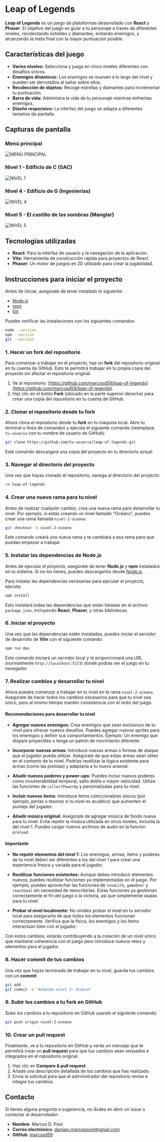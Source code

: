 # Leap of Legends

**Leap of Legends** es un juego de plataformas desarrollado con **React** y **Phaser**. El objetivo del juego es guiar a tu personaje a través de diferentes niveles, recolectando estrellas y diamantes, evitando enemigos, y alcanzando la meta final con la mayor puntuación posible.

## Características del juego

- **Varios niveles:** Selecciona y juega en cinco niveles diferentes con desafíos únicos.
- **Enemigos dinámicos:** Los enemigos se mueven a lo largo del nivel y pueden ser derrotados al saltar sobre ellos.
- **Recolección de objetos:** Recoge estrellas y diamantes para incrementar tu puntuación.
- **Barra de vida:** Administra la vida de tu personaje mientras enfrentas enemigos.
- **Diseño responsivo:** La interfaz del juego se adapta a diferentes tamaños de pantalla.

## Capturas de pantalla

### Menú principal

![MENÚ PRINCIPAL](./public/screenshots/menu.png)

### Nivel 1 - Edificio de C (SAC)

![NIVEL 1](./public/screenshots/level1.png)

### Nivel 4 - Edificio de G (Ingenierías)

![NIVEL 4](./public/screenshots/level4.png)

### Nivel 5 - El castillo de las sombras (Manglar)

![NIVEL 5](./public/screenshots/level5.png)

## Tecnologías utilizadas

- **React**: Para la interfaz de usuario y la navegación de la aplicación.
- **Vite**: Herramienta de construcción rápida para proyectos de React.
- **Phaser**: Un motor de juegos en 2D utilizado para crear la jugabilidad.

## Instrucciones para iniciar el proyecto

Antes de iniciar, asegúrate de tener instalado lo siguiente:

- [Node.js](https://nodejs.org/en/)
- [npm](https://www.npmjs.com/)
- [Git](https://git-scm.com/)

Puedes verificar las instalaciones con los siguientes comandos:

```bash
node --version
npm --version
git --version
```

### 1. Hacer un fork del repositorio

Para comenzar a trabajar en el proyecto, haz un **fork** del repositorio original en tu cuenta de GitHub. Esto te permitirá trabajar en tu propia copia del proyecto sin afectar el repositorio original.

1. Ve al repositorio: [https://github.com/marcosd59/leap-of-legends](https://github.com/marcosd59/leap-of-legends)
2. Haz clic en el botón **Fork** (ubicado en la parte superior derecha) para crear una copia del repositorio en tu cuenta de GitHub.

### 2. Clonar el repositorio desde tu fork

Ahora clona el repositorio desde tu **fork** en tu máquina local. Abre tu terminal o línea de comandos y ejecuta el siguiente comando (reemplaza `tu-usuario` con tu nombre de usuario de GitHub):

```bash
git clone https://github.com/tu-usuario/leap-of-legends.git
```

Este comando descargará una copia del proyecto en tu directorio actual.

### 3. Navegar al directorio del proyecto

Una vez que hayas clonado el repositorio, navega al directorio del proyecto:

```bash
cd leap-of-legends
```

### 4. Crear una nueva rama para tu nivel

Antes de realizar cualquier cambio, crea una nueva rama para desarrollar tu nivel. Por ejemplo, si estás creando un nivel llamado "Océano", puedes crear una rama llamada `nivel-2-oceano`:

```bash
git checkout -b nivel-2-oceano
```

Este comando creará una nueva rama y te cambiará a esa rama para que puedas empezar a trabajar.

### 5. Instalar las dependencias de Node.js

Antes de ejecutar el proyecto, asegúrate de tener **Node.js** y **npm** instalados en tu sistema. Si no los tienes, puedes descargarlos desde [Node.js](https://nodejs.org/).

Para instalar las dependencias necesarias para ejecutar el proyecto, ejecuta:

```bash
npm install
```

Esto instalará todas las dependencias que están listadas en el archivo `package.json`, incluyendo **React**, **Phaser**, y otras bibliotecas.

### 6. Iniciar el proyecto

Una vez que las dependencias estén instaladas, puedes iniciar el servidor de desarrollo de **Vite** con el siguiente comando:

```bash
npm run dev
```

Este comando iniciará un servidor local y te proporcionará una URL (normalmente `http://localhost:5173`) donde podrás ver el juego en tu navegador.

### 7. Realizar cambios y desarrollar tu nivel

Ahora puedes comenzar a trabajar en tu nivel en la rama `nivel-2-oceano`. Asegúrate de hacer todos los cambios necesarios para que tu nivel sea único, pero al mismo tiempo mantén consistencia con el resto del juego.

#### Recomendaciones para desarrollar tu nivel

- **Agregar nuevos enemigos:** Crea enemigos que sean exclusivos de tu nivel para ofrecer nuevos desafíos. Puedes agregar nuevos sprites para los enemigos y definir sus comportamientos. Ejemplo: Un enemigo que dispare proyectiles o tenga un patrón de movimiento diferente.
- **Incorporar nuevas armas:** Introduce nuevas armas o formas de ataque que el jugador pueda utilizar. Asegúrate de que estas armas sean útiles en el contexto de tu nivel. Podrías reutilizar la lógica existente para armas (como las pistolas) y adaptarla a tu nuevo arsenal.

- **Añadir nuevos poderes y power-ups:** Puedes incluir nuevos poderes como invulnerabilidad temporal, salto doble o mayor velocidad. Utiliza las funciones de `collectPowerUp` y personalízalas para tu nivel.

- **Incluir nuevos ítems:** Introduce ítems coleccionables únicos (por ejemplo, perlas o tesoros si tu nivel es acuático) que aumenten el puntaje del jugador.

- **Añadir música original:** Asegúrate de agregar música de fondo nueva para tu nivel. Evita repetir la música utilizada en otros niveles, incluida la del nivel 1. Puedes cargar nuevos archivos de audio en la función `preload`.

#### Importante

- **No repetir elementos del nivel 1:** Los enemigos, armas, ítems y poderes de tu nivel deben ser diferentes a los del nivel 1 para crear una experiencia fresca y variada para el jugador.
- **Reutilizar funciones existentes:** Aunque debes introducir elementos nuevos, puedes reutilizar funciones ya implementadas en el juego. Por ejemplo, puedes aprovechar las funciones de `loseLife`, `gameOver` y `reachGoal` sin necesidad de reescribirlas. Estas funciones ya gestionan correctamente el fin del juego o la victoria, así que simplemente úsalas para tu nivel.

- **Probar el nivel localmente:** No olvides probar el nivel en tu servidor local para asegurarte de que todos los elementos funcionan correctamente. Verifica que la física, los enemigos y los ítems interactúan bien con el jugador.

Con estos cambios, estarás contribuyendo a la creación de un nivel único que mantiene coherencia con el juego pero introduce nuevos retos y elementos para el jugador.

### 8. Hacer commit de tus cambios

Una vez que hayas terminado de trabajar en tu nivel, guarda tus cambios con un **commit**:

```bash
git add .
git commit -m "Añadido nivel 2: Océano"
```

### 9. Subir los cambios a tu fork en GitHub

Sube los cambios a tu repositorio en GitHub usando el siguiente comando:

```bash
git push origin nivel-2-oceano
```

### 10. Crear un pull request

Finalmente, ve a tu repositorio en GitHub y verás un mensaje que te permitirá crear un **pull request** para que tus cambios sean revisados e integrados en el repositorio original.

1. Haz clic en **Compare & pull request**.
2. Añade una descripción detallada de los cambios que has realizado.
3. Envía la solicitud para que el administrador del repositorio revise e integre tus cambios.

## Contacto

Si tienes alguna pregunta o sugerencia, no dudes en abrir un issue o contactar al desarrollador:

- **Nombre**: Marcos D. Pool
- **Correo electrónico**: <damian.marcospool@gmail.com>
- **GitHub**: [marcosd59](https://github.com/marcosd59)
